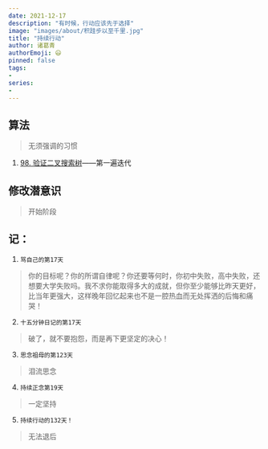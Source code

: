 ```yaml
---
date: 2021-12-17
description: "有时候，行动应该先于选择"
image: "images/about/积跬步以至千里.jpg"
title: "持续行动"
author: 诸葛青
authorEmoji: 😃
pinned: false
tags:
- 
series:
-
---
```


## 算法
> 无须强调的习惯
1. [98. 验证二叉搜索树](https://leetcode-cn.com/problems/validate-binary-search-tree/)——第一遍迭代


## 修改潜意识
> 开始阶段

## 记：
1. `骂自己的第17天` 
> 你的目标呢？你的所谓自律呢？你还要等何时，你初中失败，高中失败，还想要大学失败吗。我不求你能取得多大的成就，但你至少能够比昨天更好，比当年更强大，这样晚年回忆起来也不是一腔热血而无处挥洒的后悔和痛哭！
2. `十五分钟日记的第17天`
> 破了，就不要抱怨，而是再下更坚定的决心！
3. `思念祖母的第123天`
> 泪流思念
4. `持续正念第19天`
> 一定坚持
5. `持续行动的132天！`
> 无法退后
